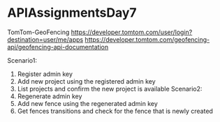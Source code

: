 # APIAssignmentsDay7
TomTom-GeoFencing
https://developer.tomtom.com/user/login?destination=user/me/apps
https://developer.tomtom.com/geofencing-api/geofencing-api-documentation

Scenario1: 
1. Register admin key
2. Add new project using the registered admin key
3. List projects and confirm the new project is available
Scenario2:
1. Regenerate admin key
2. Add new fence using the regenerated admin key
3. Get fences transitions and check for the fence that is newly created
